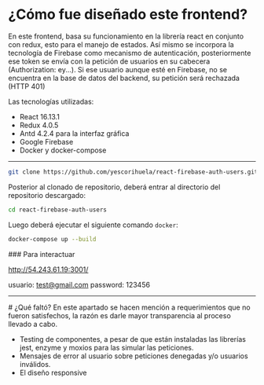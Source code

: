 # ¿Cómo fue diseñado este frontend?

En este frontend, basa su funcionamiento en la librería react en conjunto con redux, esto para el manejo de estados. Así mismo se incorpora la tecnología de Firebase como mecanismo de autenticación, posteriormente ese token se envía con la petición de usuarios en su cabecera (Authorization: ey...). Si ese usuario aunque esté en Firebase, no se encuentra en la base de datos del backend, su petición será rechazada (HTTP 401)

Las tecnologías utilizadas:

- React 16.13.1
- Redux 4.0.5
- Antd 4.2.4 para la interfaz gráfica
- Google Firebase
- Docker y docker-compose

---

```bash
git clone https://github.com/yescorihuela/react-firebase-auth-users.git
```

Posterior al clonado de repositorio, deberá entrar al directorio del repositorio descargado:

```bash
cd react-firebase-auth-users
```

Luego deberá ejecutar el siguiente comando `docker`:

```bash
docker-compose up --build
```

### Para interactuar

http://54.243.61.19:3001/

usuario: test@gmail.com
password: 123456

___

# ¿Qué faltó?
En este apartado se hacen mención a requerimientos que no fueron satisfechos, la razón es darle mayor transparencia al proceso llevado a cabo.

- Testing de componentes, a pesar de que están instaladas las librerías jest, enzyme y moxios para las simular las peticiones.
- Mensajes de error al usuario sobre peticiones denegadas y/o usuarios inválidos.
- El diseño responsive
